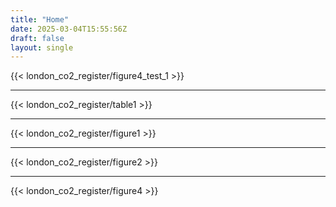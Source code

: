 ```yaml
---
title: "Home"
date: 2025-03-04T15:55:56Z
draft: false
layout: single
---
```


{{< london_co2_register/figure4_test_1 >}}

<!-- {{< london_co2_register/figure4_test >}} -->

---

{{< london_co2_register/table1 >}}

---

{{< london_co2_register/figure1 >}}

---

{{< london_co2_register/figure2 >}}

---

{{< london_co2_register/figure4 >}}


